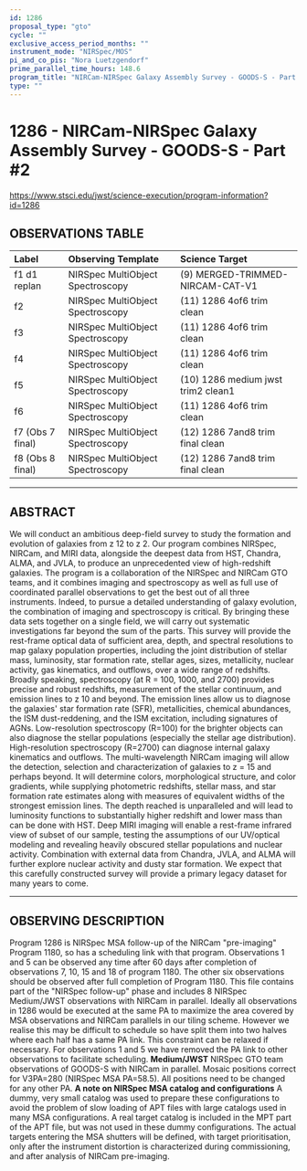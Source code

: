 ```yaml
---
id: 1286
proposal_type: "gto"
cycle: ""
exclusive_access_period_months: ""
instrument_mode: "NIRSpec/MOS"
pi_and_co_pis: "Nora Luetzgendorf"
prime_parallel_time_hours: 148.6
program_title: "NIRCam-NIRSpec Galaxy Assembly Survey - GOODS-S - Part #2"
type: ""
---
```

# 1286 - NIRCam-NIRSpec Galaxy Assembly Survey - GOODS-S - Part #2
https://www.stsci.edu/jwst/science-execution/program-information?id=1286
## OBSERVATIONS TABLE
| Label             | Observing Template              | Science Target                      |
| :---------------- | :------------------------------ | :---------------------------------- |
| f1 d1 replan      | NIRSpec MultiObject Spectroscopy | (9) MERGED-TRIMMED-NIRCAM-CAT-V1 |
| f2                | NIRSpec MultiObject Spectroscopy | (11) 1286 4of6 trim clean           |
| f3                | NIRSpec MultiObject Spectroscopy | (11) 1286 4of6 trim clean           |
| f4                | NIRSpec MultiObject Spectroscopy | (11) 1286 4of6 trim clean           |
| f5                | NIRSpec MultiObject Spectroscopy | (10) 1286 medium jwst trim2 clean1 |
| f6                | NIRSpec MultiObject Spectroscopy | (11) 1286 4of6 trim clean           |
| f7 (Obs 7 final)  | NIRSpec MultiObject Spectroscopy | (12) 1286 7and8 trim final clean    |
| f8 (Obs 8 final)  | NIRSpec MultiObject Spectroscopy | (12) 1286 7and8 trim final clean    |

---

## ABSTRACT

We will conduct an ambitious deep-field survey to study the formation and evolution of galaxies from z 12 to z 2. Our program combines NIRSpec, NIRCam, and MIRI data, alongside the deepest data from HST, Chandra, ALMA, and JVLA, to produce an unprecedented view of high-redshift galaxies. The program is a collaboration of the NIRSpec and NIRCam GTO teams, and it combines imaging and spectroscopy as well as full use of coordinated parallel observations to get the best out of all three instruments. Indeed, to pursue a detailed understanding of galaxy evolution, the combination of imaging and spectroscopy is critical. By bringing these data sets together on a single field, we will carry out systematic investigations far beyond the sum of the parts. This survey will provide the rest-frame optical data of sufficient area, depth, and spectral resolutions to map galaxy population properties, including the joint distribution of stellar mass, luminosity, star formation rate, stellar ages, sizes, metallicity, nuclear activity, gas kinematics, and outflows, over a wide range of redshifts. Broadly speaking, spectroscopy (at R = 100, 1000, and 2700) provides precise and robust redshifts, measurement of the stellar continuum, and emission lines to z 10 and beyond. The emission lines allow us to diagnose the galaxies' star formation rate (SFR), metallicities, chemical abundances, the ISM dust-reddening, and the ISM excitation, including signatures of AGNs. Low-resolution spectroscopy (R=100) for the brighter objects can also diagnose the stellar populations (especially the stellar age distribution). High-resolution spectroscopy (R=2700) can diagnose internal galaxy kinematics and outflows. The multi-wavelength NIRCam imaging will allow the detection, selection and characterization of galaxies to z = 15 and perhaps beyond. It will determine colors, morphological structure, and color gradients, while supplying photometric redshifts, stellar mass, and star formation rate estimates along with measures of equivalent widths of the strongest emission lines. The depth reached is unparalleled and will lead to luminosity functions to substantially higher redshift and lower mass than can be done with HST. Deep MIRI imaging will enable a rest-frame infrared view of subset of our sample, testing the assumptions of our UV/optical modeling and revealing heavily obscured stellar populations and nuclear activity. Combination with external data from Chandra, JVLA, and ALMA will further explore nuclear activity and dusty star formation. We expect that this carefully constructed survey will provide a primary legacy dataset for many years to come.

---

## OBSERVING DESCRIPTION

Program 1286 is NIRSpec MSA follow-up of the NIRCam "pre-imaging" Program 1180, so has a scheduling link with that program. Observations 1 and 5 can be observed any time after 60 days after completion of observations 7, 10, 15 and 18 of program 1180. The other six observations should be observed after full completion of Program 1180. This file contains part of the "NIRSpec follow-up" phase and includes 8 NIRSpec Medium/JWST observations with NIRCam in parallel. Ideally all observations in 1286 would be executed at the same PA to maximize the area covered by MSA observations and NIRCam parallels in our tiling scheme. However we realise this may be difficult to schedule so have split them into two halves where each half has a same PA link. This constraint can be relaxed if necessary. For observations 1 and 5 we have removed the PA link to other observations to facilitate scheduling. **Medium/JWST** NIRSpec GTO team observations of GOODS-S with NIRCam in parallel. Mosaic positions correct for V3PA=280 (NIRSpec MSA PA=58.5). All positions need to be changed for any other PA. **A note on NIRSpec MSA catalog and configurations** A dummy, very small catalog was used to prepare these configurations to avoid the problem of slow loading of APT files with large catalogs used in many MSA configurations. A real target catalog is included in the MPT part of the APT file, but was not used in these dummy configurations. The actual targets entering the MSA shutters will be defined, with target prioritisation, only after the instrument distortion is characterized during commissioning, and after analysis of NIRCam pre-imaging.